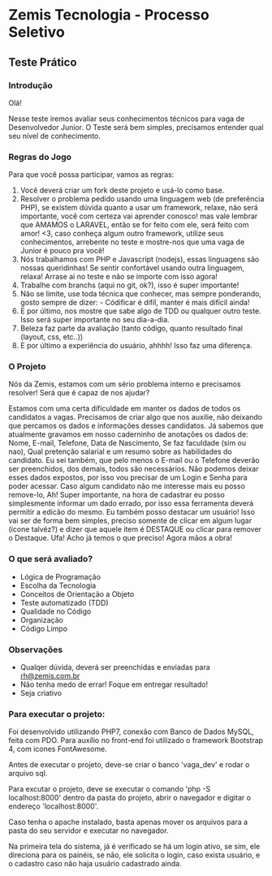# Zemis Tecnologia - Processo Seletivo

## Teste Prático

### Introdução

Olá! 

Nesse teste iremos avaliar seus conhecimentos técnicos para vaga de Desenvolvedor Junior.
O Teste será bem simples, precisamos entender qual seu nível de conhecimento.

### Regras do Jogo

Para que você possa participar, vamos as regras:

1. Você deverá criar um fork deste projeto e usá-lo como base.
2. Resolver o problema pedido usando uma linguagem web (de preferência PHP), se existem dúvida quanto a usar um framework, relaxe, não será importante, você com certeza vai aprender conosco! mas vale lembrar que AMAMOS o LARAVEL, então se for feito com ele, será feito com amor! <3, caso conheça algum outro framework, utilize seus conhecimentos,  arrebente no teste e mostre-nos que uma vaga de Junior é pouco pra você!
3. Nós trabalhamos com PHP e Javascript (nodejs), essas linguagens são nossas queridinhas! Se sentir confortável usando outra linguagem, relaxa! Arrase ai no teste e não se importe com isso agora! 
4. Trabalhe com branchs (aqui no git, ok?), isso é super importante!
5. Não se limite, use toda técnica que conhecer, mas sempre ponderando, gosto sempre de dizer: - Códificar é difíl, manter é mais difícil ainda!
6. E por último, nos mostre que sabe algo de TDD ou qualquer outro teste. Isso será super importante no seu dia-a-dia.
7. Beleza faz parte da avaliação (tanto código, quanto resultado final (layout, css, etc..))
8. E por último a experiência do usuário, ahhhh! Isso faz uma diferença.

### O Projeto

Nós da Zemis, estamos com um sério problema interno e precisamos resolver! Será que é capaz de nos ajudar?

Estamos com uma certa difículdade em manter os dados de todos os candidatos a vagas. Precisamos de criar algo que nos auxilie, não deixando que percamos os dados e informações desses candidatos.
Já sabemos que atualmente gravamos em nosso caderninho de anotações os dados de:  Nome, E-mail, Telefone, Data de Nascimento, Se faz faculdade (sim ou nao), Qual pretenção salarial e um resumo sobre as habilidades do candidato. Eu sei também, que pelo menos o E-mail ou o Telefone deverão ser preenchidos, dos demais, todos são necessários.
Não podemos deixar esses dados expostos, por isso vou precisar de um Login e Senha para poder acessar.
Caso algum candidato não me interesse mais eu posso remove-lo, Ah! Super importante, na hora de cadastrar eu posso simplesmente informar um dado errado, por isso essa ferramenta deverá permitir a edicão do mesmo.
Eu também posso destacar um usuário! Isso vai ser de forma bem simples, preciso somente de clicar em algum lugar (ícone talvéz?) e dizer que aquele item é DESTAQUE ou clicar para remover o Destaque.
Ufa! Acho já temos o que preciso! Agora mãos a obra!

### O que será avaliado?

 - Lógica de Programação
 - Escolha da Tecnologia
 - Conceitos de Orientação a Objeto
 - Teste automatizado (TDD)
 - Qualidade no Código
 - Organização
 - Código Limpo 

### Observações

 - Qualqer dúvida, deverá ser preenchidas e enviadas para rh@zemis.com.br
 - Não tenha medo de errar! Foque em entregar resultado! 
 - Seja criativo
 




### Para executar o projeto:

Foi desenvolvido utilizando PHP7, conexão com Banco de Dados MySQL, feita com PDO. Para auxílio no front-end foi utilizado o framework Bootstrap 4, com icones FontAwesome.

Antes de executar o projeto, deve-se criar o banco 'vaga_dev' e rodar o arquivo sql.

Para excutar o projeto, deve se executar o comando 'php -S localhost:8000' dentro da pasta do projeto, abrir o navegador e digitar o endereço 'localhost:8000'.

Caso tenha o apache instalado, basta apenas mover os arquivos para a pasta do seu servidor e executar no navegador.

Na primeira tela do sistema, já é verificado se há um login ativo, se sim, ele direciona para os painéis, se não, ele solicita o login, caso exista usuário, e o cadastro caso não haja usuário cadastrado ainda.









